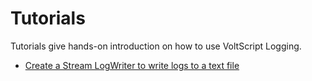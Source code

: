 # Tutorials

Tutorials give hands-on introduction on how to use VoltScript Logging.

- [Create a Stream LogWriter to write logs to a text file](./streamLogWriter.md)
